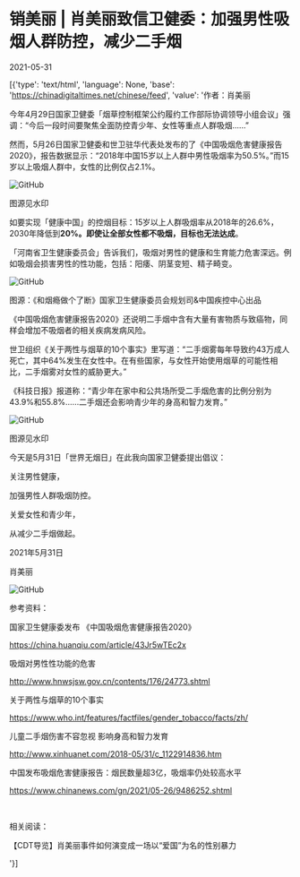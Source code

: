 # 销美丽 | 肖美丽致信卫健委：加强男性吸烟人群防控，减少二手烟

2021-05-31

[{'type': 'text/html', 'language': None, 'base': 'https://chinadigitaltimes.net/chinese/feed', 'value': '作者：肖美丽

今年4月29日国家卫健委「烟草控制框架公约履约工作部际协调领导小组会议」强调：“今后一段时间要聚焦全面防控青少年、女性等重点人群吸烟……”

然而，5月26日国家卫健委和世卫驻华代表处发布的了《中国吸烟危害健康报告2020》，报告数据显示：“2018年中国15岁以上人群中男性吸烟率为50.5%。”而15岁以上吸烟人群中，女性的比例仅占2.1%。

![GitHub](https://chinadigitaltimes.net/chinese/files/2021/05/post-666620-60b5572099255.)

图源见水印

如要实现「健康中国」的控烟目标：15岁以上人群吸烟率从2018年的26.6%，2030年降低到**20%。即使让全部女性都不吸烟，目标也无法达成**。

「河南省卫生健康委员会」告诉我们，吸烟对男性的健康和生育能力危害深远。例如吸烟会损害男性的性功能，包括：阳痿、阴茎变短、精子畸变。

![GitHub](https://chinadigitaltimes.net/chinese/files/2021/05/post-666620-60b55722759b6.png)

图源：《和烟瘾做个了断》国家卫生健康委员会规划司&amp;中国疾控中心出品

《中国吸烟危害健康报告2020》还说明二手烟中含有大量有害物质与致癌物，同样会增加不吸烟者的相关疾病发病风险。

世卫组织《关于两性与烟草的10个事实》里写道：“二手烟雾每年导致约43万成人死亡，其中64%发生在女性中。在有些国家，与女性开始使用烟草的可能性相比，二手烟雾对女性的威胁更大。”

《科技日报》报道称：“青少年在家中和公共场所受二手烟危害的比例分别为43.9%和55.8%……二手烟还会影响青少年的身高和智力发育。”

![GitHub](https://chinadigitaltimes.net/chinese/files/2021/05/post-666620-60b557260917c.png)

图源见水印

今天是5月31日「世界无烟日」在此我向国家卫健委提出倡议：

关注男性健康，

加强男性人群吸烟防控。

关爱女性和青少年，

从减少二手烟做起。

2021年5月31日

肖美丽

![GitHub](https://chinadigitaltimes.net/chinese/files/2021/05/post-666620-60b55727d7887.)

参考资料：

国家卫生健康委发布 《中国吸烟危害健康报告2020》

https://china.huanqiu.com/article/43Jr5wTEc2x

吸烟对男性性功能的危害

http://www.hnwsjsw.gov.cn/contents/176/24773.shtml

关于两性与烟草的10个事实

https://www.who.int/features/factfiles/gender_tobacco/facts/zh/

儿童二手烟伤害不容忽视 影响身高和智力发育

http://www.xinhuanet.com/2018-05/31/c_1122914836.htm

中国发布吸烟危害健康报告：烟民数量超3亿，吸烟率仍处较高水平

https://www.chinanews.com/gn/2021/05-26/9486252.shtml

&emsp;

相关阅读：

【CDT导览】肖美丽事件如何演变成一场以“爱国”为名的性别暴力

'}]